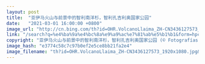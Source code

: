 ```yaml
---
layout: post
title:  "亚伊马火山与前景中的智利南洋杉，智利孔吉利奥国家公园"
date:   "2021-03-01 16:00:00 +0800"
image_url: "http://cn.bing.com/th?id=OHR.VolcanoLlaima_ZH-CN3436127573_1920x1080.jpg&rf=LaDigue_1920x1080.jpg&pid=hp"
link: "/search?q=%e4%ba%9a%e4%bc%8a%e9%a9%ac%e7%81%ab%e5%b1%b1&form=hpcapt&mkt=zh-cn"
copyright: "亚伊马火山与前景中的智利南洋杉，智利孔吉利奥国家公园 (© Fotografías Jorge León Cabello/Getty Images)"
image_hash: "e3774c58c7c97b0ef2e5ce8bb21fa2e4"
image_filename: "th?id=OHR.VolcanoLlaima_ZH-CN3436127573_1920x1080.jpg&rf=LaDigue_1920x1080.jpg&pid=hp"
---
```

